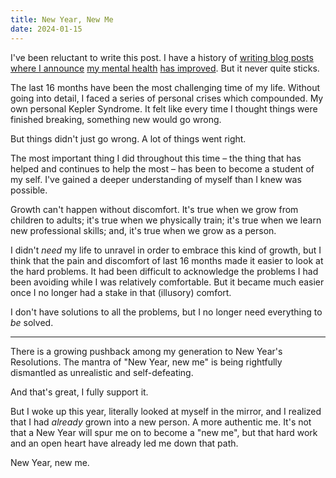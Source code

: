 ```yaml
---
title: New Year, New Me
date: 2024-01-15
---
```


I've been reluctant to write this post. I have a history of [writing blog posts](/blog/therapys-end/) [where I announce](/blog/mood-improvements/) [my mental health](/blog/all-i-can-say-is-im-excited/) [has improved](/blog/metrics-for-the-unmeasurable-mood/). But it never quite sticks.

The last 16 months have been the most challenging time of my life. Without going into detail, I faced a series of personal crises which compounded. My own personal Kepler Syndrome. It felt like every time I thought things were finished breaking, something new would go wrong.

But things didn't just go wrong. A lot of things went right.

The most important thing I did throughout this time – the thing that has helped and continues to help the most – has been to become a student of my self. I've gained a deeper understanding of myself than I knew was possible.

Growth can't happen without discomfort. It's true when we grow from children to adults; it's true when we physically train; it's true when we learn new professional skills; and, it's true when we grow as a person.

I didn't _need_ my life to unravel in order to embrace this kind of growth, but I think that the pain and discomfort of last 16 months made it easier to look at the hard problems. It had been difficult to acknowledge the problems I had been avoiding while I was relatively comfortable. But it became much easier once I no longer had a stake in that (illusory) comfort.

I don't have solutions to all the problems, but I no longer need everything to _be_ solved.

---

There is a growing pushback among my generation to New Year's Resolutions. The mantra of "New Year, new me" is being rightfully dismantled as unrealistic and self-defeating.

And that's great, I fully support it.

But I woke up this year, literally looked at myself in the mirror, and I realized that I had _already_ grown into a new person. A more authentic me. It's not that a New Year will spur me on to become a "new me", but that hard work and an open heart have already led me down that path.

New Year, new me.
